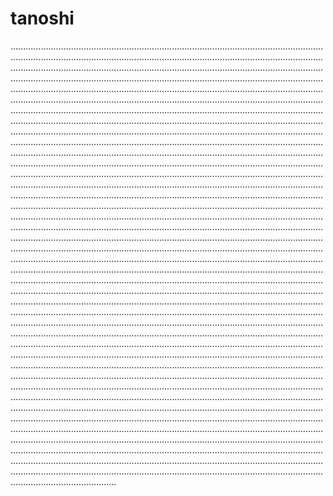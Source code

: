 # tanoshi
......................................................................................................................................................................................................................................................................................................................................................................................................................................................................................................................................................................................................................................................................................................................................................................................................................................................................................................................................................................................................................................................................................................................................................................................................................................................................................................................................................................................................................................................................................................................................................................................................................................................................................................................................................................................................................................................................................................................................................................................................................................................................................................................................................................................................................................................................................................................................................................................................................................................................................................................................................................................................................................................................................................................................................................................................................................................................................................................................................................................................................................................................................................................................................................................................................................................................................................................................................................................................................................................................................................................................................................................................................................................................................................................................................................................................................................................................................................................................................................................................................................................................................................................................................................................................................................................................................................................................................................................................................................................................................................................................................................................................................................................................................................................................................................................................................................................................................................................................................................................................................................................................................................................................................................................................................................................................................................................................
